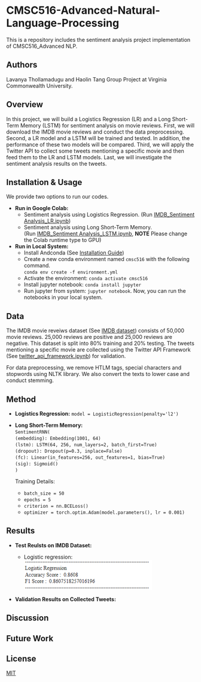 # CMSC516-Advanced-Natural-Language-Processing
This is a repository includes the sentiment analysis project implementation of CMSC516_Advanced NLP.

## Authors
Lavanya Thollamadugu and Haolin Tang Group Project at Virginia Commonwealth University.

## Overview
In this project, we will build a Logistics Regression (LR) and a Long Short-Term Memory (LSTM) for sentiment analysis on movie reviews. First, we will download the IMDB movie reviews and conduct the data preprocessing. Second, a LR model and a LSTM will be trained and tested. In addition, the performance of these two models will be compared. Third, we will apply the Twitter API to collect some tweets mentioning a specific movie and then feed them to the LR and LSTM models. Last, we will investigate the sentiment analysis results on the tweets.        

## Installation & Usage
We provide two options to run our codes. 
* **Run in Google Colab:**
    - Sentiment analysis using Logistics Regression.
   (Run [IMDB_Sentiment Analysis_LR.ipynb](https://colab.research.google.com/drive/1l6apFGjgIOJBiuueaW6r9PmwqaNFQDGs?usp=sharing))
   - Sentiment analysis using Long Short-Term Memory.\
   (Run [IMDB_Sentiment Analysis_LSTM.ipynb](https://colab.research.google.com/drive/1A8Agdp63gJH4KNGwfxVs9wgOcw9wsd0c?usp=sharing), **NOTE** Please change the Colab runtime type to GPU)
* **Run in Local System:**
    - Install Andconda (See [Installation Guide](https://docs.continuum.io/anaconda/install/))
    - Create a new conda environment named `cmsc516` with the following command.\
      `conda env create -f environment.yml`
    - Activate the environment: `conda activate cmsc516`  
    - Install jupyter notebook: `conda install jupyter`
    - Run jupyter from system: `jupyter notebook`. Now, you can run the notebooks in your local system.

## Data
The IMDB movie reveiws dataset (See [IMDB dataset](https://www.kaggle.com/code/lakshmi25npathi/sentiment-analysis-of-imdb-movie-reviews/data)) consists of 50,000 movie reviews. 25,000 reviews are positive and 25,000 reviews are negative. This dataset is split into 80% training and 20% testing. The tweets mentioning a specific movie are collected using the Twitter API Framework (See [twitter_api_framework.ipynb](https://github.com/HaolinTang/CMSC516-Advanced-Natural-Language-Processing/blob/main/twitter_api_framework.ipynb)) for validation.

For data preprocessing, we remove HTLM tags, special characters and stopwords using NLTK library. We also convert the texts to lower case and conduct stemming.     

## Method
* **Logistics Regression:** `model = LogisticRegression(penalty='l2')`
* **Long Short-Term Memory:**\
 `SentimentRNN(`\
  `(embedding): Embedding(1001, 64)`\
  `(lstm): LSTM(64, 256, num_layers=2, batch_first=True)`\
  `(dropout): Dropout(p=0.3, inplace=False)`\
  `(fc): Linear(in_features=256, out_features=1, bias=True)`\
  `(sig): Sigmoid()`\
  `)`
  
  Training Details: 
  - `batch_size = 50`  
  - `epochs = 5`
  - `criterion = nn.BCELoss()`
  - `optimizer = torch.optim.Adam(model.parameters(), lr = 0.001)`


## Results
* **Test Reulsts on IMDB Dataset:** 
   - Logistic regression: \
    ![image](https://github.com/HaolinTang/CMSC516-Advanced-Natural-Language-Processing/blob/main/lr_results.png)


* **Validation Results on Collected Tweets:**
## Discussion

## Future Work


## License
[MIT](https://choosealicense.com/licenses/mit/)
